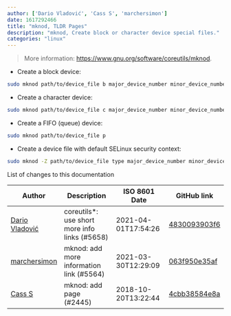 ```yaml
---
author: ['Dario Vladović', 'Cass S', 'marchersimon']
date: 1617292466
title: "mknod, TLDR Pages"
description: "mknod, Create block or character device special files."
categories: "linux"
---
```

> More information: <https://www.gnu.org/software/coreutils/mknod>.

- Create a block device:

```bash
sudo mknod path/to/device_file b major_device_number minor_device_number
```

- Create a character device:

```bash
sudo mknod path/to/device_file c major_device_number minor_device_number
```

- Create a FIFO (queue) device:

```bash
sudo mknod path/to/device_file p
```

- Create a device file with default SELinux security context:

```bash
sudo mknod -Z path/to/device_file type major_device_number minor_device_number
```
List of changes to this documentation


Author | Description | ISO 8601 Date | GitHub link
------|-----|-----|-----
[Dario Vladović](mailto:d.vladimyr@gmail.com) | coreutils*: use short more info links (#5658) | 2021-04-01T17:54:26 | [4830093903f6](https://github.com/tldr-pages/tldr/commit/4830093903f66ccf3ebbc2ecf477286e45edac59)
[marchersimon](mailto:50295997+marchersimon@users.noreply.github.com) | mknod: add more information link (#5564) | 2021-03-30T12:29:09 | [063f950e35af](https://github.com/tldr-pages/tldr/commit/063f950e35afe7be8bb1f7e63629539cc575f260)
[Cass S](mailto:cassvs@users.noreply.github.com) | mknod: add page (#2445) | 2018-10-20T13:22:44 | [4cbb38584e8a](https://github.com/tldr-pages/tldr/commit/4cbb38584e8a359cdfe151c1bae56bb9bbd50c1f)

